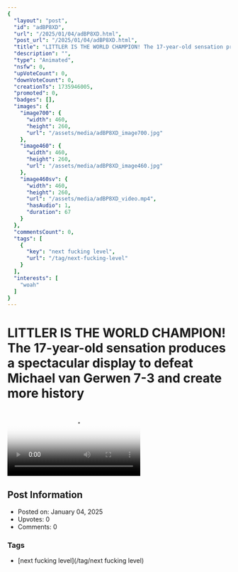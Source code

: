 ```yaml
---
{
  "layout": "post",
  "id": "adBP8XD",
  "url": "/2025/01/04/adBP8XD.html",
  "post_url": "/2025/01/04/adBP8XD.html",
  "title": "LITTLER IS THE WORLD CHAMPION! The 17-year-old sensation produces a spectacular display to defeat Michael van Gerwen 7-3 and create more history",
  "description": "",
  "type": "Animated",
  "nsfw": 0,
  "upVoteCount": 0,
  "downVoteCount": 0,
  "creationTs": 1735946005,
  "promoted": 0,
  "badges": [],
  "images": {
    "image700": {
      "width": 460,
      "height": 260,
      "url": "/assets/media/adBP8XD_image700.jpg"
    },
    "image460": {
      "width": 460,
      "height": 260,
      "url": "/assets/media/adBP8XD_image460.jpg"
    },
    "image460sv": {
      "width": 460,
      "height": 260,
      "url": "/assets/media/adBP8XD_video.mp4",
      "hasAudio": 1,
      "duration": 67
    }
  },
  "commentsCount": 0,
  "tags": [
    {
      "key": "next fucking level",
      "url": "/tag/next-fucking-level"
    }
  ],
  "interests": [
    "woah"
  ]
}
---
```


# LITTLER IS THE WORLD CHAMPION! The 17-year-old sensation produces a spectacular display to defeat Michael van Gerwen 7-3 and create more history

<video controls playsinline loop poster="/assets/media/adBP8XD_image460.jpg">
  <source src="/assets/media/adBP8XD_video.mp4" type="video/mp4">
  Your browser does not support the video tag.
</video>

## Post Information

- Posted on: January 04, 2025
- Upvotes: 0
- Comments: 0

### Tags

- [next fucking level](/tag/next fucking level)
